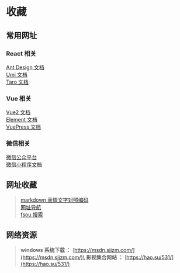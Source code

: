 # 收藏

## 常用网址

### React 相关

[Ant Design 文档](https://ant.design/components/overview-cn/)\
[Umi 文档](https://umijs.org/zh-CN/docs)\
[Taro 文档](https://taro-docs.jd.com/taro/docs/README/index.html)

### Vue 相关

[Vue2 文档](https://cn.vuejs.org/v2/guide/)\
[Element 文档](https://element.eleme.cn/#/zh-CN/component/installation)\
[VuePress 文档](https://vuepress.vuejs.org/zh/guide/)

### 微信相关

[微信公众平台](https://mp.weixin.qq.com/)\
[微信小程序文档](https://developers.weixin.qq.com/miniprogram/dev/framework/)

## 网址收藏

> [markdown 表情文字对照编码](https://gist.github.com/rxaviers/7360908) \
> [网址导航](https://www.bidianer.com/) \
> [fsou 搜索](https://fsou.cc/)

## 网络资源

> **windows 系统下载 ：** [https://msdn.sjjzm.com/](https://msdn.sjjzm.com/)\
> **影视集合网站 ：** [https://hao.su/531/](https://hao.su/531/)
